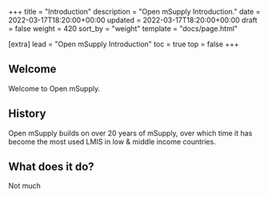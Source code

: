 +++
title = "Introduction"
description = "Open mSupply Introduction."
date = 2022-03-17T18:20:00+00:00
updated = 2022-03-17T18:20:00+00:00
draft = false
weight = 420
sort_by = "weight"
template = "docs/page.html"

[extra]
lead = "Open mSupply Introduction"
toc = true
top = false
+++

## Welcome

Welcome to Open mSupply.


## History

Open mSupply builds on over 20 years of mSupply, over which time it has become the most used LMIS in low & middle income countries.


## What does it do?

Not much